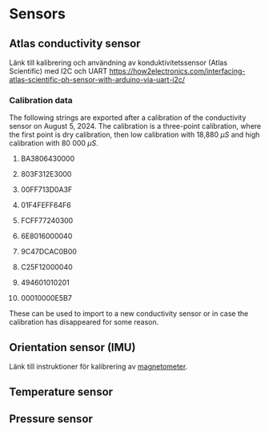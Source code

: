 # Sensors

## Atlas conductivity sensor
Länk till kalibrering och användning av konduktivitetssensor (Atlas Scientific) med I2C och UART https://how2electronics.com/interfacing-atlas-scientific-ph-sensor-with-arduino-via-uart-i2c/
### Calibration data

The following strings are exported after a calibration of the conductivity sensor on August 5, 2024. The calibration is a three-point calibration, where the first point is dry calibration, then low calibration with 18,880 $\mu S$ and high calibration with 80 000 $\mu S$.

1. BA3806430000

2. 803F312E3000

3. 00FF713D0A3F

4. 01F4FEFF64F6

5. FCFF77240300

6. 6E8016000040

7. 9C47DCAC0B00

8. C25F12000040

9. 494601010201

10. 00010000E5B7

These can be used to import to a new conductivity sensor or in case the calibration has disappeared for some reason.

## Orientation sensor (IMU)

Länk till instruktioner för kalibrering av [magnetometer](https://thecavepearlproject.org/2015/05/22/calibrating-any-compass-or-accelerometer-for-arduino/).

## Temperature sensor

## Pressure sensor
